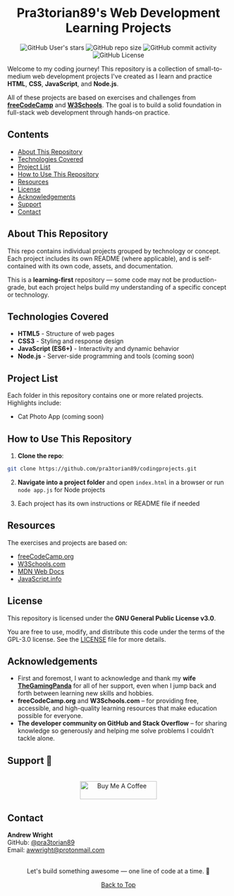 <div align="center">

# Pra3torian89's Web Development Learning Projects

![GitHub User's stars](https://img.shields.io/github/stars/pra3torian89)
![GitHub repo size](https://img.shields.io/github/repo-size/pra3torian89/codingprojects)
![GitHub commit activity](https://img.shields.io/github/commit-activity/w/pra3torian89/codingprojects)
![GitHub License](https://img.shields.io/github/license/pra3torian89/codingprojects)

</div>

Welcome to my coding journey! This repository is a collection of small-to-medium web development projects I've created as I learn and practice **HTML**, **CSS**, **JavaScript**, and **Node.js**.

All of these projects are based on exercises and challenges from **[freeCodeCamp](https://www.freecodecamp.org/)** and **[W3Schools](https://www.w3schools.com/)**. The goal is to build a solid foundation in full-stack web development through hands-on practice.

## Contents
- [About This Repository](#about-this-repository)
- [Technologies Covered](#technologies-covered)
- [Project List](#project-list)
- [How to Use This Repository](#how-to-use-this-repository)
- [Resources](#resources)
- [License](#license)
- [Acknowledgements](#acknowledgements)
- [Support](#support)
- [Contact](#contact)

## About This Repository

This repo contains individual projects grouped by technology or concept. Each project includes its own README (where applicable), and is self-contained with its own code, assets, and documentation.

This is a **learning-first** repository — some code may not be production-grade, but each project helps build my understanding of a specific concept or technology.

## Technologies Covered

- **HTML5** - Structure of web pages
- **CSS3** - Styling and response design
- **JavaScript (ES6+)** - Interactivity and dynamic behavior
- **Node.js** - Server-side programming and tools (coming soon)

## Project List

Each folder in this repository contains one or more related projects. Highlights include:
- Cat Photo App (coming soon)

## How to Use This Repository

1. **Clone the repo**:
```bash
git clone https://github.com/pra3torian89/codingprojects.git
```

2. **Navigate into a project folder** and open `index.html` in a browser or run `node app.js` for Node projects

3. Each project has its own instructions or README file if needed

## Resources

The exercises and projects are based on:

- [freeCodeCamp.org](https://www.freecodecamp.org/)
- [W3Schools.com](https://www.w3schools.com/)
- [MDN Web Docs](https://developer.mozilla.org/en-US/)
- [JavaScript.info](https://javascript.info/)

## License

This repository is licensed under the **GNU General Public License v3.0**.

You are free to use, modify, and distribute this code under the terms of the GPL-3.0 license. See the [LICENSE](license) file for more details.
 
 ## Acknowledgements

- First and foremost, I want to acknowledge and thank my **wife [TheGamingPanda](https://github.com/Alyrw11)** for all of her support, even when I jump back and forth between learning new skills and hobbies.
- **freeCodeCamp.org** and **W3Schools.com** – for providing free, accessible, and high-quality learning resources that make education possible for everyone.
- **The developer community on GitHub and Stack Overflow** – for sharing knowledge so generously and helping me solve problems I couldn’t tackle alone.

## Support 🍻
<br>
<div align="center">
<a href="https://www.buymeacoffee.com/KingItchy" target="_blank"><img src="https://cdn.buymeacoffee.com/buttons/default-orange.png" alt="Buy Me A Coffee" height="41" width="174"></a>
</div>

## Contact

**Andrew Wright**<br>
GitHub: [@pra3torian89](https://github.com/pra3torian89)<br>
Email: awwright@protonmail.com

<br>
<div align="center">
Let's build something awesome — one line of code at a time. 🚀<br>

[Back to Top](#pra3torian89s-web-development-learning-projects)
</div>